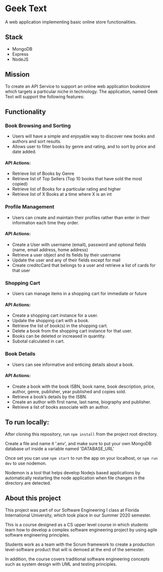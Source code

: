 # Geek Text
A web application implementing basic online store functionalities.


## Stack
- MongoDB
- Express
- NodeJS

## Mission
To create an API Service to support an online web application bookstore which targets a particular niche in technology. The application, named Geek Text will support the following features:

## Functionality

### Book Browsing and Sorting
- Users will have a simple and enjoyable way to discover new books and authors and sort results.
- Allows user to filter books by genre and rating, and to sort by price and date added.

#### API Actions:
- Retrieve list of Books by Genre
- Retrieve list of Top Sellers (Top 10 books that have sold the most copied)
- Retrieve list of Books for a particular rating and higher
- Retrieve list of X Books at a time where X is an int

### Profile Management
- Users can create and maintain their profiles rather than enter in their information each time they order.

#### API Actions:
- Create a User with username (email), password and optional fields (name, email address, home address)
- Retrieve a user object and its fields by their username
- Update the user and any of their fields except for mail
- Create creditcCard that belongs to a user and retrieve a list of cards for that user

### Shopping Cart
- Users can manage items in a shopping cart for immediate or future

#### API Actions:
- Create a shopping cart instance for a user.
- Update the shopping cart with a book.
- Retrieve the list of book(s) in the shopping cart.
- Delete a book from the shopping cart instance for that user.
- Books can be deleted or increased in quantity.
- Subotal calculated in cart.

### Book Details
- Users can see informative and enticing details about a book.

#### API Actions:
- Create a book with the book ISBN, book name, book description, price, author, genre, publisher, year published and copies sold.
- Retrieve a book’s details by the ISBN.
- Create an author with first name, last name, biography and publisher.
- Retrieve a list of books associate with an author.

## To run locally:

After cloning this repository, run ```npm install``` from the project root directory. 

Create a file and name it '.env', and make sure to put your own MongoDB database url inside a variable named 'DATABASE_URL'

Once set you can use `npm start` to run the app on your localhost, or `npm run dev` to use nodemon.

Nodemon is a tool that helps develop Nodejs based applications by automatically restarting the node application when file changes in the directory are detected. 

## About this project
This project was part of our Software Engineering I class at Florida International University, which took place in our Summer 2020 semester.

This is a course designed as a CS upper level course in which students learn how to develop a complex software engineering project by using agile software engineering principles. 

Students work as a team with the Scrum framework to create a production level-software product that will is demoed at the end of the semester. 

In addition, the course covers traditional software engineering concepts such as system design with UML and testing principles. 
